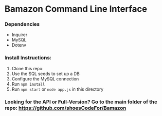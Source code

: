 # Bamazon Command Line Interface

### Dependencies

  * Inquirer
  * MySQL
  * Dotenv
  
### Install Instructions:
 1) Clone this repo
 2) Use the SQL seeds to set up a DB
 3) Configure the MySQL connection
 4) Run `npm install`
 5) Run `npm start` or `node app.js` in this directory
 
 ### Looking for the API or Full-Version? Go to the main folder of the repo: https://github.com/shoesCodeFor/Bamazon
